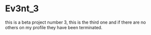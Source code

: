 # Ev3nt_3
this is a beta project number 3, this is the third one and if there are no others on my profile they have been terminated.
